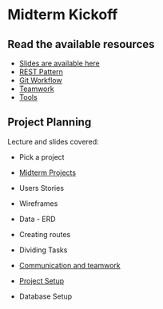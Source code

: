 # Midterm Kickoff

## Read the available resources

- [Slides are available here](https://docs.google.com/presentation/d/1WVhcLP90pQCgWkb8LSNfwJOr1UgIsnQ6UP41Lyg_9Z8/edit?usp=sharing)
- [REST Pattern](./rest.png)
- [Git Workflow](./git_workflow.md)
- [Teamwork](./teamwork.md)
- [Tools](./tools.md)

## Project Planning

Lecture and slides covered:

- Pick a project
- [Midterm Projects](https://web.compass.lighthouselabs.ca/projects/w4-midterm-proj)

- Users Stories
- Wireframes
- Data - ERD
- Creating routes
- Dividing Tasks
- [Communication and teamwork](./teamwork.md)
- [Project Setup](https://web.compass.lighthouselabs.ca/activities/353)
- Database Setup